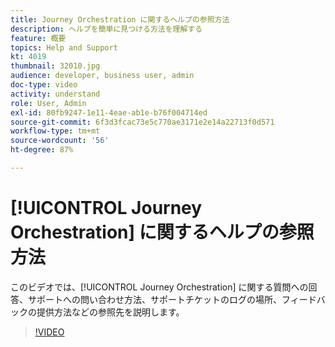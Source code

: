 ```yaml
---
title: Journey Orchestration に関するヘルプの参照方法
description: ヘルプを簡単に見つける方法を理解する
feature: 概要
topics: Help and Support
kt: 4019
thumbnail: 32010.jpg
audience: developer, business user, admin
doc-type: video
activity: understand
role: User, Admin
exl-id: 80fb9247-1e11-4eae-ab1e-b76f004714ed
source-git-commit: 6f3d3fcac73e5c770ae3171e2e14a22713f0d571
workflow-type: tm+mt
source-wordcount: '56'
ht-degree: 87%

---
```


# [!UICONTROL Journey Orchestration] に関するヘルプの参照方法

このビデオでは、[!UICONTROL Journey Orchestration] に関する質問への回答、サポートへの問い合わせ方法、サポートチケットのログの場所、フィードバックの提供方法などの参照先を説明します。

>[!VIDEO](https://video.tv.adobe.com/v/32010?quality=12)
